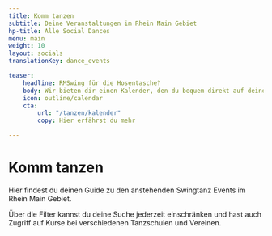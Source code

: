 ```yaml
---
title: Komm tanzen
subtitle: Deine Veranstaltungen im Rhein Main Gebiet
hp-title: Alle Social Dances
menu: main
weight: 10
layout: socials
translationKey: dance_events

teaser:
    headline: RMSwing für die Hosentasche?
    body: Wir bieten dir einen Kalender, den du bequem direkt auf deinem Smartphone immer dabei haben kannst.
    icon: outline/calendar
    cta:
        url: "/tanzen/kalender"
        copy: Hier erfährst du mehr

---
```

# Komm tanzen

Hier findest du deinen Guide zu den anstehenden Swingtanz Events im Rhein Main Gebiet.

Über die Filter kannst du deine Suche jederzeit einschränken und hast auch Zugriff auf Kurse bei verschiedenen Tanzschulen und Vereinen.
<!--
{{<info>}}
# Bitte beachte

Wir versuchen unser bestes dir hier immer eine möglichst komplette Auswahl zur Verfügung zu stellen, trotzdem kann immer mal etwas verloren gehen. Falls du etwas vermisst, oder einen Fehler gefunden hast, lass es uns einfach wissen unter [hallo@rmswingde](mailto:hallo@rmswing.de)
{{</info>}} -->